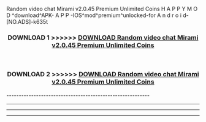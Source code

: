 Random video chat Mirami v2.0.45 Premium Unlimited Coins  H A P P Y M O D ^download^APK- A P P -IOS^mod^premium^unlocked-for A n d r o i d-[NO.ADS]-k635t



<div align="center">

<h3>DOWNLOAD 1 >>>>>> <a href="https://en-mod.web.app/?en= Random video chat Mirami v2.0.45 Premium Unlimited Coins ">DOWNLOAD Random video chat Mirami v2.0.45 Premium Unlimited Coins  </a></h3><br>

<h3>DOWNLOAD 2 >>>>>> <a href="https://en-mod.web.app/?en= Random video chat Mirami v2.0.45 Premium Unlimited Coins ">DOWNLOAD Random video chat Mirami v2.0.45 Premium Unlimited Coins  </a></h3>

</div>
----------------------------------------------------------

----------------------------------------------------------

----------------------------------------------------------

----------------------------------------------------------




